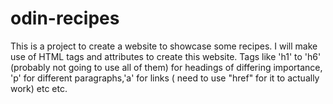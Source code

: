 # odin-recipes
This is a project to create a website to showcase some recipes. I will make use of HTML tags and attributes to create this website. Tags like 'h1' to 'h6' (probably not going to use all of them) for headings of differing importance, 'p' for different paragraphs,'a' for links ( need to use "href" for it to actually work) etc etc.